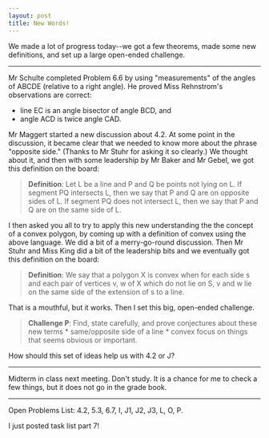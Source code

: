 ```yaml
---
layout: post
title: New Words!
---
```


We made a lot of progress today--we got a few theorems, made some new definitions,
and set up a large open-ended challenge.

---

Mr Schulte completed Problem 6.6 by using "measurements" of the angles of ABCDE
(relative to a right angle). He proved Miss Rehnstrom's observations are correct:

* line EC is an angle bisector of angle BCD, and
* angle ACD is twice angle CAD.

Mr Maggert started a new discussion about 4.2. At some point in the discussion,
it became clear that we needed to know more about the phrase "opposite side."
(Thanks to Mr Stuhr for asking it so clearly.) We thought about it, and then with
some leadership by Mr Baker and Mr Gebel, we got this definition on the board:

> **Definition**: Let L be a line and P and Q be points not lying on L. If segment
> PQ intersects L, then we say that P and Q are on opposite sides of L. If segment
> PQ does not intersect L, then we say that P and Q are on the same side of L.

I then asked you all to try to apply this new understanding the the concept of a
convex polygon, by coming up with a definition of convex using the above language.
We did a bit of a merry-go-round discussion. Then Mr Stuhr and Miss King did a bit of
the leadership bits and we eventually got this definition on the board:

> **Definition**: We say that a polygon X is convex when for each side s and each
> pair of vertices v, w of X which do not lie on S, v and w lie on the same side
> of the extension of s to a line.

That is a mouthful, but it works. Then I set this big, open-ended challenge.

> **Challenge P**: Find, state carefully, and prove conjectures about these new terms
>     * same/opposite side of a line
>     * convex
> focus on things that seems obvious or important.

How should this set of ideas help us with 4.2 or J?

----

Midterm in class next meeting. Don't study. It is a chance for me to check a few things,
but it does not go in the grade book.

----

Open Problems List:  4.2, 5.3, 6.7, I, J1, J2, J3, L, O, P.

I just posted task list part 7!
